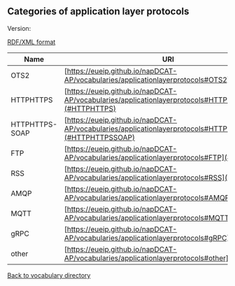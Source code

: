 ## Categories of application layer protocols

Version:

[RDF/XML format](www.google.com)

Name | URI
---- | ---
<a name="OTS2"></a> OTS2 | [https://eueip.github.io/napDCAT-AP/vocabularies/applicationlayerprotocols#OTS2](#OTS2)
<a name="HTTP/HTTPS"></a> HTTPHTTPS | [https://eueip.github.io/napDCAT-AP/vocabularies/applicationlayerprotocols#HTTPHTTPS](#HTTPHTTPS)
<a name="HTTP/HTTPS-SOAP"></a> HTTPHTTPS-SOAP | [https://eueip.github.io/napDCAT-AP/vocabularies/applicationlayerprotocols#HTTPHTTPSSOAP](#HTTPHTTPSSOAP)
<a name="FTP"></a> FTP | [https://eueip.github.io/napDCAT-AP/vocabularies/applicationlayerprotocols#FTP](#FTP)
<a name="RSS"></a> RSS | [https://eueip.github.io/napDCAT-AP/vocabularies/applicationlayerprotocols#RSS](#RSS)
<a name="AMQP"></a> AMQP | [https://eueip.github.io/napDCAT-AP/vocabularies/applicationlayerprotocols#AMQP](#AMQP)
<a name="MQTT"></a> MQTT | [https://eueip.github.io/napDCAT-AP/vocabularies/applicationlayerprotocols#MQTT](#MQTT)
<a name="gRPC"></a> gRPC | [https://eueip.github.io/napDCAT-AP/vocabularies/applicationlayerprotocols#gRPC](#gRPC)
<a name="other"></a> other | [https://eueip.github.io/napDCAT-AP/vocabularies/applicationlayerprotocols#other](#other)


[Back to vocabulary directory](https://eueip.github.io/napDCAT-AP/vocabularies/)







